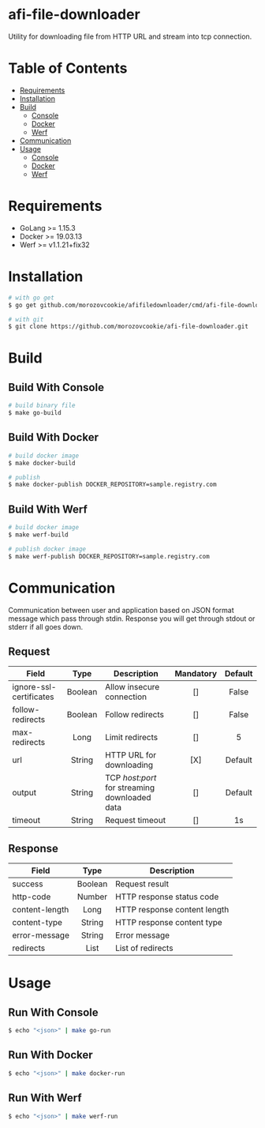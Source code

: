 afi-file-downloader
===================

Utility for downloading file from HTTP URL and stream into tcp connection.

# Table of Contents

- [Requirements](#requirements)
- [Installation](#installation)
- [Build](#build)
    - [Console](#build-with-console)
    - [Docker](#build-with-docker)
    - [Werf](#build-with-werf)
- [Communication](#communication)
- [Usage](#usage)
    - [Console](#run-with-console)
    - [Docker](#run-with-docker)
    - [Werf](#run-with-werf)


# Requirements

- GoLang >= 1.15.3
- Docker >= 19.03.13
- Werf >= v1.1.21+fix32


# Installation

```bash
# with go get
$ go get github.com/morozovcookie/afifiledownloader/cmd/afi-file-downloader/...

# with git
$ git clone https://github.com/morozovcookie/afi-file-downloader.git
```


# Build

## Build With Console

```bash
# build binary file
$ make go-build
```

## Build With Docker

```bash
# build docker image
$ make docker-build

# publish
$ make docker-publish DOCKER_REPOSITORY=sample.registry.com
```

## Build With Werf

```bash
# build docker image
$ make werf-build

# publish docker image
$ make werf-publish DOCKER_REPOSITORY=sample.registry.com
```


# Communication

Communication between user and application based on JSON format message which pass through stdin. Response you will get through stdout or stderr if all goes down.

## Request

|Field|Type|Description|Mandatory|Default|
|-----|:---:|-----------|:-------:|:-----:|
|ignore-ssl-certificates|Boolean|Allow insecure connection|[]|False|
|follow-redirects|Boolean|Follow redirects|[]|False|
|max-redirects|Long|Limit redirects|[]|5|
|url|String|HTTP URL for downloading|[X]|Default|
|output|String|TCP *host:port* for streaming downloaded data|[]|Default|
|timeout|String|Request timeout|[]|1s|

## Response

|Field|Type|Description|
|-----|:---:|-----------|
|success|Boolean|Request result|
|http-code|Number|HTTP response status code|
|content-length|Long|HTTP response content length|
|content-type|String|HTTP response content type|
|error-message|String|Error message|
|redirects|List<String>|List of redirects|


# Usage

## Run With Console

```bash
$ echo "<json>" | make go-run
```

## Run With Docker

```bash
$ echo "<json>" | make docker-run
```

## Run With Werf

```bash
$ echo "<json>" | make werf-run
```
